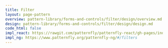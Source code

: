 ```yaml
---
title: Filter
layout: page-pattern
overview: pattern-library/forms-and-controls/filter/design/overview.md
design: pattern-library/forms-and-controls/filter/design/design.md
code_html: false
impl_react: https://rawgit.com/patternfly/patternfly-react/gh-pages/index.html?selectedKind=patternfly-react%2FForms%20and%20Controls%2FFilter&selectedStory=Filter
impl_ng: https://www.patternfly.org/patternfly-ng/#/filters
---
```

